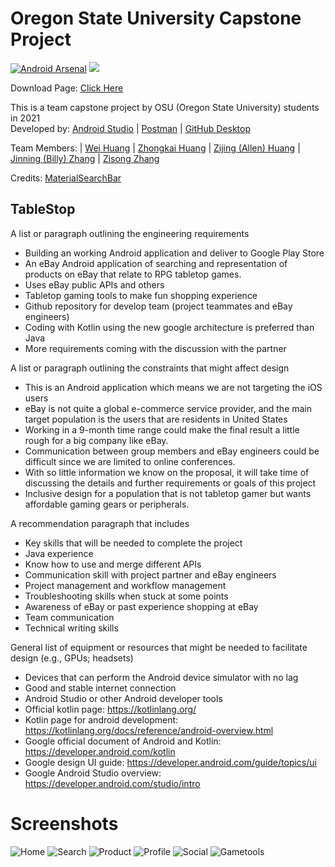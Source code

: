 # Oregon State University Capstone Project

[![Android Arsenal](https://img.shields.io/badge/Android%20Arsenal-MaterialSearchBar-orange.svg?style=flat)](http://android-arsenal.com/details/1/4158)
[![](https://jitpack.io/v/mancj/MaterialSearchBar.svg)](https://jitpack.io/#mancj/MaterialSearchBar)

Download Page: [Click Here](https://github.com/OregonTeamWE/TableStop/releases)

This is a team capstone project by OSU (Oregon State University) students in 2021\
Developed by: [Android Studio](https://developer.android.com/studio) | [Postman](https://www.postman.com/) | [GitHub Desktop](https://desktop.github.com/)

Team Members: | [Wei Huang](https://github.com/huangwei0) | [Zhongkai Huang](https://github.com/Matalife) | [Zijing (Allen) Huang](https://github.com/LuSuAllen) | [Jinning (Billy) Zhang](https://github.com/jinningzhang6) | [Zisong Zhang](https://github.com/zisongzhang) 

Credits: [MaterialSearchBar](https://github.com/mancj/MaterialSearchBar)

## TableStop

A list or paragraph outlining the engineering requirements
- Building an working Android application and deliver to Google Play Store
- An eBay Android application of searching and representation of products on eBay that relate to RPG tabletop games.
- Uses eBay public APIs and others
- Tabletop gaming tools to make fun shopping experience
- Github repository for develop team (project teammates and eBay engineers)
- Coding with Kotlin using the new google architecture is preferred than Java
- More requirements coming with the discussion with the partner

A list or paragraph outlining the constraints that might affect design
- This is an Android application which means we are not targeting the iOS users
- eBay is not quite a global e-commerce service provider, and the main target population is the users that are residents in United States
- Working in a 9-month time range could make the final result a little rough for a big company like eBay.
- Communication between group members and eBay engineers could be difficult since we are limited to online conferences.
- With so little information we know on the proposal, it will take time of discussing the details and further requirements or goals of this project
- Inclusive design for a population that is not tabletop gamer but wants affordable gaming gears or peripherals. 

A recommendation paragraph that includes
- Key skills that will be needed to complete the project
- Java experience
- Know how to use and merge different APIs
- Communication skill with project partner and eBay engineers
- Project management and workflow management
- Troubleshooting skills when stuck at some points
- Awareness of eBay or past experience shopping at eBay
- Team communication
- Technical writing skills

General list of equipment or resources that might be needed to facilitate design (e.g., GPUs; headsets)
- Devices that can perform the Android device simulator with no lag
- Good and stable internet connection
- Android Studio or other Android developer tools
- Official kotlin page: https://kotlinlang.org/
- Kotlin page for android development: https://kotlinlang.org/docs/reference/android-overview.html
- Google official document of Android and Kotlin: https://developer.android.com/kotlin 
- Google design UI guide: https://developer.android.com/guide/topics/ui 
- Google Android Studio overview: https://developer.android.com/studio/intro 

Screenshots
===========
![Home](/images/home.png)
![Search](/images/search.png)
![Product](/images/product.png)
![Profile](/images/profile.png)
![Social](/images/social.png)
![Gametools](/images/gametools.png)
